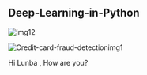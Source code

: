 ## Deep-Learning-in-Python

![img12](https://user-images.githubusercontent.com/84294406/151674828-25d168b2-1f18-4a52-8754-5693b43ea765.png)


![Credit-card-fraud-detectionimg1](https://user-images.githubusercontent.com/84294406/173673629-bb283e1e-da9a-4fb1-83d4-fd27415d1ab8.png)

Hi Lunba , How are you?
